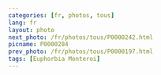 ```yaml
---
categories: [fr, photos, tous]
lang: fr
layout: photo
next_photo: /fr/photos/tous/P0000242.html
picname: P0000284
prev_photo: /fr/photos/tous/P0000197.html
tags: [Euphorbia Monteroi]
---
```

